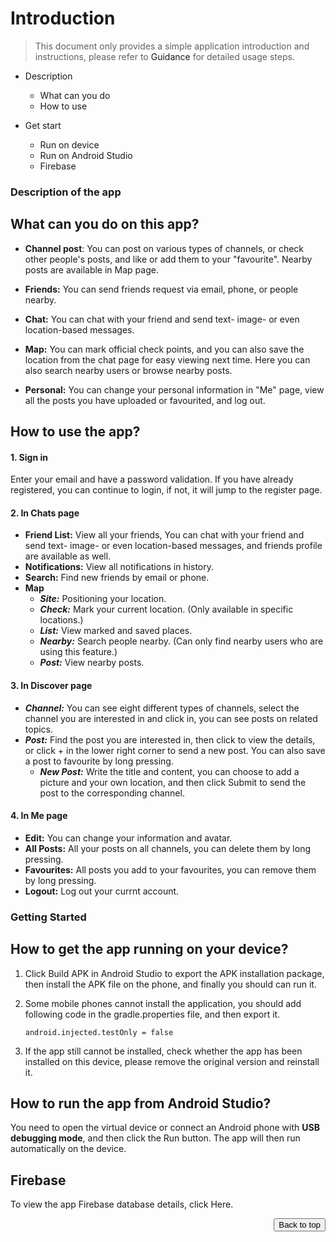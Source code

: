 # Introduction

> This document only provides a simple application introduction and instructions, please refer to <a href="https://instruction.pdf" style="text-decoration:none">Guidance</a> for detailed usage steps.

- <a href="#introDescp" style="text-decoration:none">Description</a>
  - <a href="#introCan" style="text-decoration:none">What can you do</a>
  - <a href="#introHow" style="text-decoration:none">How to use</a>

- <a href="#introStart" style="text-decoration:none">Get start</a>
  - <a href="#introRunDev" style="text-decoration:none">Run on device</a>
  - <a href="#introRunAS" style="text-decoration:none">Run on Android Studio</a>
  - <a href="#introFb" style="text-decoration:none">Firebase</a>



### <span id="introDescp">Description of the app</span>

## <span id="introCan">What can you do on this app?</span>

- **Channel post**: You can post on various types of channels, or check other people's posts, and like or add them to your "favourite". Nearby posts are available in Map page.

- **Friends:** You can send friends request via email, phone, or people nearby.

- **Chat:** You can chat with your friend and send text- image- or even location-based messages.

- **Map:** You can mark official check points, and you can also save the location from the chat page for easy viewing next time. Here you can also search nearby users or browse nearby posts.

- **Personal:** You can change your personal information in "Me" page, view all the posts you have uploaded or favourited, and log out.

  

## <span id="introHow">How to use the app?</span>

#### 1. Sign in

Enter your email and have a password validation. If you have already registered, you can continue to login, if not, it will jump to the register page.

#### 2. In Chats page

- **Friend List:** View all your friends, You can chat with your friend and send text- image- or even location-based messages, and friends profile are available as well.
- **Notifications:** View all notifications in history.
- **Search:** Find new friends by email or phone.
- **Map** 
  - ***Site:*** Positioning your location.
  - ***Check:*** Mark your current location. (Only available in specific locations.)
  - ***List:*** View marked and saved places.
  - ***Nearby:*** Search people nearby. (Can only find nearby users who are using this feature.)
  - ***Post:*** View nearby posts.

#### 3. In Discover page

- ***Channel:*** You can see eight different types of channels, select the channel you are interested in and click in, you can see posts on related topics.
- ***Post:*** Find the post you are interested in, then click to view the details, or click + in the lower right corner to send a new post. You can also save a post to favourite by long pressing.
  - ***New Post:*** Write the title and content, you can choose to add a picture and your own location, and then click Submit to send the post to the corresponding channel.

#### 4. In Me page

- **Edit:** You can change your information and avatar.
- **All Posts:** All your posts on all channels, you can delete them by long pressing.
- **Favourites:** All posts you add to your favourites, you can remove them by long pressing.
- **Logout:** Log out your currnt account.





### <span id="introStart">Getting Started </span>

## <span id="introRunDev">How to get the app running on your device?</span>

1. Click Build APK in Android Studio to export the APK installation package, then install the APK file on the phone, and finally you should can run it.

2. Some mobile phones cannot install the application, you should add following code  in the gradle.properties file, and then export it.

   ```Gradle
   android.injected.testOnly = false
   ```

3. If the app still cannot be installed, check whether the app has been installed on this device, please remove the original version and reinstall it.



## <span id="introRunAs">How to run the app from Android Studio?</span>

You need to open the virtual device or connect an Android phone with **USB debugging mode**, and then click the Run button. The app will then run automatically on the device.



## <span id="introFb">Firebase</span>

To view the app Firebase database details, click <a href="https://console.firebase.google.com/project/groupproject-ffdc4/overview" style="text-decoration:none">Here</a>.

<div style="text-align:right">
    <a href="#introDescp" style="text-decoration:none"><button>Back to top</button></a>
</div>